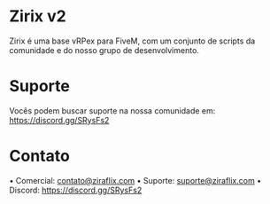 # Zirix v2
Zirix é uma base vRPex para FiveM, com um conjunto de scripts da comunidade e do nosso grupo de desenvolvimento.

# Suporte
Vocês podem buscar suporte na nossa comunidade em: https://discord.gg/SRysFs2

# Contato
• Comercial: contato@ziraflix.com
• Suporte: suporte@ziraflix.com
• Discord: https://discord.gg/SRysFs2
